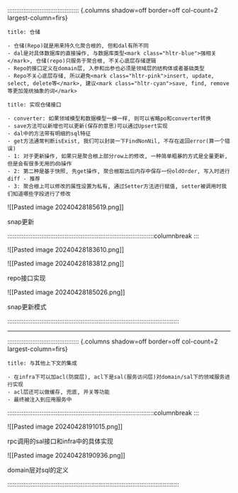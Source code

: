 :::::::::::::::::::::::::::::::::::::::: {.columns shadow=off border=off col-count=2 largest-column=firs}

~~~ad-primary
title: 仓储

- 仓储(Repo)就是用来持久化聚合根的, 但和dal有所不同
- dal是对具体数据库的直接操作, 与数据库类型<mark class="hltr-blue">强相关</mark>, 仓储(repo)只服务于聚合根, 不关心底层存储逻辑
- Repo的接口定义在domain层, 入参和出参也必须是领域层的结构体或者基础类型
- Repo不关心底层存储, 所以避免<mark class="hltr-pink">insert, update, select, delete等</mark>, 建议<mark class="hltr-cyan">save, find, remove等更加笼统抽象的词</mark>
~~~

~~~ad-warn
title: 实现仓储接口

- converter: 如果领域模型和数据模型一模一样, 则可以省略po和converter转换
- save方法可以新增也可以更新(保存的意思)可以通过Upsert实现
- dal中的方法带有明细的sql特征
- get方法通常判断isExist, 我们可以封装一下FindNonNil, 不存在返回error(算一个错误)
- 1: 对于更新操作, 如果只是聚合根上部分row上的修改, 一种简单粗暴的方式是全量更新, 但是会有很多无用的db操作
- 2: 第二种是基于快照, 先get操作, 聚合根取出后内存中保存一份oldOrder, 写入时进行diff - 推荐
- 3: 聚合根上可以修改的属性设置为私有, 通过Setter方法进行赋值, setter被调用时我们知道哪些字段进行了修改
~~~

![[Pasted image 20240428185619.png]]

snap更新

::::::::::::::::::::::::::::::::::::::::::::::::::::::::::::::::::::::::::::::::::columnbreak
:::

![[Pasted image 20240428183610.png]]

![[Pasted image 20240428183812.png]]

repo接口实现

![[Pasted image 20240428185026.png]]

snap更新模式

::::::::::::::::::::::::::::::::::::::::::::::::::::::::::::::::::::::::::::::::::::::::::::::::

--- 
:::::::::::::::::::::::::::::::::::::::: {.columns shadow=off border=off col-count=2 largest-column=firs}

~~~ad-note
title: 与其他上下文的集成

- 在infra下可以加acl(防腐层), acl下是sal(服务访问层)对domain/sal下的领域服务进行实现
- acl层还可以做缓存, 兜底, 开关等功能
- 最终被注入到应用服务中
~~~

::::::::::::::::::::::::::::::::::::::::::::::::::::::::::::::::::::::::::::::::::columnbreak
:::

![[Pasted image 20240428191015.png]]

rpc调用的sal接口和infra中的具体实现

![[Pasted image 20240428190936.png]]

domain层对sql的定义

::::::::::::::::::::::::::::::::::::::::::::::::::::::::::::::::::::::::::::::::::::::::::::::::
